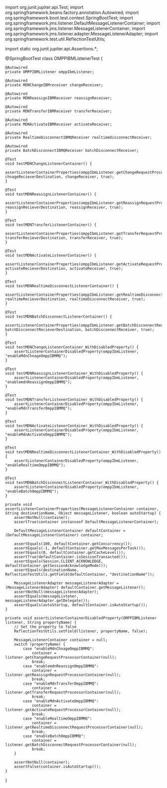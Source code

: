 import org.junit.jupiter.api.Test;
import org.springframework.beans.factory.annotation.Autowired;
import org.springframework.boot.test.context.SpringBootTest;
import org.springframework.jms.listener.DefaultMessageListenerContainer;
import org.springframework.jms.listener.MessageListenerContainer;
import org.springframework.jms.listener.adapter.MessageListenerAdapter;
import org.springframework.test.util.ReflectionTestUtils;

import static org.junit.jupiter.api.Assertions.*;

@SpringBootTest
class OMPPIBMListenerTest {

    @Autowired
    private OMPPIBMListener omppIbmListener;

    @Autowired
    private MDNChangeIBMreceiver changeReceiver;

    @Autowired
    private MDNReassignIBMReceiver reassignReceiver;

    @Autowired
    private MDNTransferIBMReceiver transferReceiver;

    @Autowired
    private MDNActivateIBMReceiver activateReceiver;

    @Autowired
    private RealtimeDisconnectIBMQReceiver realtimeDisconnectReceiver;

    @Autowired
    private BatchDisconnectIBMQReceiver batchDisconnectReceiver;

    @Test
    void testMDNChangeListenerContainer() {
        assertListenerContainerProperties(omppIbmListener.getChangeRequestProcessorContainer(null), chnageRecieverDestination, changeReceiver, true);
    }

    @Test
    void testMDNReassignListenerContainer() {
        assertListenerContainerProperties(omppIbmListener.getReassignRequestProcessorContainer(null), reassignRecieverDestination, reassignReceiver, true);
    }

    @Test
    void testMDNTransferListenerContainer() {
        assertListenerContainerProperties(omppIbmListener.getTransferRequestProcessorContainer(null), transferRecieverDestination, transferReceiver, true);
    }

    @Test
    void testMDNActivateListenerContainer() {
        assertListenerContainerProperties(omppIbmListener.getActivateRequestProcessorContainer(null), activateRecieverDestination, activateReceiver, true);
    }

    @Test
    void testMDNRealtimeDisconnectListenerContainer() {
        assertListenerContainerProperties(omppIbmListener.getRealtimeDisconnectRequestProcessorContainer(null), realtimeRecieverDestination, realtimeDisconnectReceiver, true);
    }

    @Test
    void testMDNBatchDisconnectListenerContainer() {
        assertListenerContainerProperties(omppIbmListener.getBatchDisconnectRequestProcessorContainer(null), batchDisconnectRecieverDestination, batchDisconnectReceiver, true);
    }

    @Test
    void testMDNChangeListenerContainer_WithDisabledProperty() {
        assertListenerContainerDisabledProperty(omppIbmListener, "enableMdnChnageOmppIBMMQ");
    }

    @Test
    void testMDNReassignListenerContainer_WithDisabledProperty() {
        assertListenerContainerDisabledProperty(omppIbmListener, "enablemdnReassignOmppIBMMQ");
    }

    @Test
    void testMDNTransferListenerContainer_WithDisabledProperty() {
        assertListenerContainerDisabledProperty(omppIbmListener, "enableMdnTransferOmppIBMMQ");
    }

    @Test
    void testMDNActivateListenerContainer_WithDisabledProperty() {
        assertListenerContainerDisabledProperty(omppIbmListener, "enableMdnActivateOmppIBMMQ");
    }

    @Test
    void testMDNRealtimeDisconnectListenerContainer_WithDisabledProperty() {
        assertListenerContainerDisabledProperty(omppIbmListener, "enableRealtimeOmppIBMMQ");
    }

    @Test
    void testMDNBatchDisconnectListenerContainer_WithDisabledProperty() {
        assertListenerContainerDisabledProperty(omppIbmListener, "enableBatchOmppIBMMQ");
    }

    private void assertListenerContainerProperties(MessageListenerContainer container, String destinationName, Object messageListener, boolean autoStartup) {
        assertNotNull(container);
        assertTrue(container instanceof DefaultMessageListenerContainer);

        DefaultMessageListenerContainer defaultContainer = (DefaultMessageListenerContainer) container;

        assertEquals(100, defaultContainer.getConcurrency());
        assertEquals(-1, defaultContainer.getMaxMessagesPerTask());
        assertEquals(0, defaultContainer.getCacheLevel());
        assertTrue(defaultContainer.isSessionTransacted());
        assertEquals(Session.CLIENT_ACKNOWLEDGE, defaultContainer.getSessionAcknowledgeMode());
        assertEquals(destinationName, ReflectionTestUtils.getField(defaultContainer, "destinationName"));

        MessageListenerAdapter messageListenerAdapter = (MessageListenerAdapter) defaultContainer.getMessageListener();
        assertNotNull(messageListenerAdapter);
        assertEquals(messageListener, messageListenerAdapter.getDelegate());
        assertEquals(autoStartup, defaultContainer.isAutoStartup());
    }

    private void assertListenerContainerDisabledProperty(OMPPIBMListener listener, String propertyName) {
        // Set the property to false
        ReflectionTestUtils.setField(listener, propertyName, false);

        MessageListenerContainer container = null;
        switch (propertyName) {
            case "enableMdnChnageOmppIBMMQ":
                container = listener.getChangeRequestProcessorContainer(null);
                break;
            case "enablemdnReassignOmppIBMMQ":
                container = listener.getReassignRequestProcessorContainer(null);
                break;
            case "enableMdnTransferOmppIBMMQ":
                container = listener.getTransferRequestProcessorContainer(null);
                break;
            case "enableMdnActivateOmppIBMMQ":
                container = listener.getActivateRequestProcessorContainer(null);
                break;
            case "enableRealtimeOmppIBMMQ":
                container = listener.getRealtimeDisconnectRequestProcessorContainer(null);
                break;
            case "enableBatchOmppIBMMQ":
                container = listener.getBatchDisconnectRequestProcessorContainer(null);
                break;
        }

        assertNotNull(container);
        assertFalse(container.isAutoStartup());
    }
}
